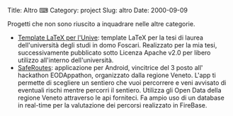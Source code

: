 Title: Altro ⌨
Category: project
Slug: altro
Date: 2000-09-09

Progetti che non sono riuscito a inquadrare nelle altre categorie.

* [Template LaTeX per l'Unive](https://github.com/fundor333/TesiUniveLaTeX): template LaTeX per la tesi di laurea dell'università degli studi in domo Foscari. Realizzato per la mia tesi, successivamente pubblicato sotto Licenza Apache v2.0 per libero utilizzo all'interno dell'università.
* [SafeRoutes](https://fundor333.com/SafeRoutes): applicazione per Android, vincitrice del 3 posto all' hackathon EODAppathon, organizzato dalla regione Veneto. L'app ti permette di scegliere un sentiero che vuoi percorrere e veni avvisato di eventuali rischi mentre percorri il sentiero. Utilizza gli Open Data della regione Veneto attraverso le api forniteci. Fa ampio uso di un database in real-time per la valutazione dei percorsi realizzato in FireBase.  
